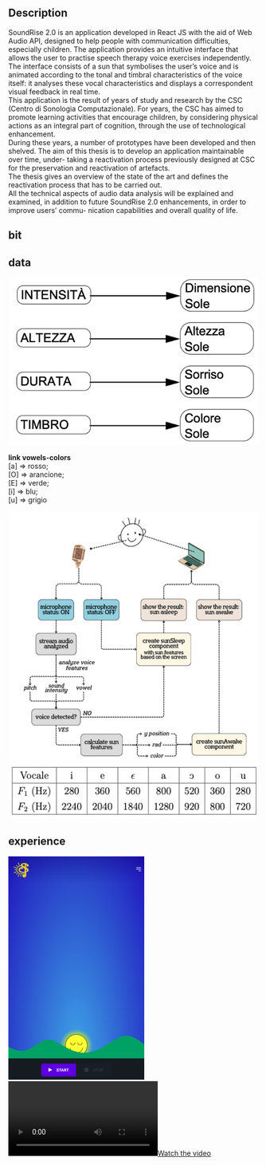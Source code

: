## Description
SoundRise 2.0 is an application developed in React JS with the aid of Web Audio API, designed to help people with communication difficulties, especially children. The application provides an intuitive interface that allows the user to practise speech therapy voice exercises independently. The interface consists of a sun that symbolises the user’s voice and is animated according to the tonal and timbral characteristics of the voice itself: it analyses these vocal characteristics and displays a correspondent visual feedback in real time.  
This application is the result of years of study and research by the CSC (Centro di Sonologia Computazionale). For years, the CSC has aimed to promote learning activities that encourage children, by considering physical actions as an integral part of cognition, through the use of technological enhancement.  
During these years, a number of prototypes have been developed and then shelved. The aim of this thesis is to develop an application maintainable over time, under- taking a reactivation process previously designed at CSC for the preservation and reactivation of artefacts.  
The thesis gives an overview of the state of the art and defines the reactivation process that has to be carried out.  
All the technical aspects of audio data analysis will be explained and examined, in addition to future SoundRise 2.0 enhancements, in order to improve users’ commu- nication capabilities and overall quality of life.  
## bit

## data
![Mapping - Audio features to graphical feedback](https://github.com/zGiada/soundrise-application/blob/main/2012_Giusto/data/mapping-audiofeature2graphic.png)  

__link vowels-colors__  
[a] ⇒ rosso;  
[O] ⇒ arancione;   
[E] ⇒ verde;  
[i] ⇒ blu;  
[u] ⇒ grigio  

![Flowchart - Audio feature extraction to graphical feedback](https://github.com/zGiada/soundrise-application/blob/main/2023_Zuccolo+fila/data/flowchart-audiofeature2graphic.png)  
![Linear Predictive Coding (LPC) used vowel formants](https://github.com/zGiada/soundrise-application/blob/main/2023_Zuccolo+fila/data/instruction-formants-vowel.png)
## experience
![Soundrise 2.0 new interface with three js](https://github.com/zGiada/soundrise-application/blob/main/2023_Zuccolo+fila/experience/new%20interface.png)  
[![Watch the video](https://github.com/zGiada/soundrise-application/blob/main/2023_Zuccolo+fila/experience/soundrise2.0-demo.mp4)](https://github.com/zGiada/soundrise-application/blob/main/2023_Zuccolo+fila/experience/soundrise2.0-demo.mp4)  
